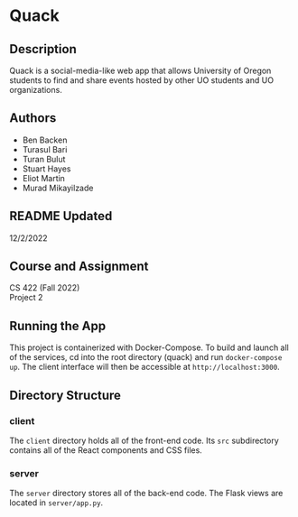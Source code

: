 # Quack

## Description
Quack is a social-media-like web app that allows University of Oregon students to find and share events hosted by other UO students and UO organizations.

## Authors
- Ben Backen  
- Turasul Bari  
- Turan Bulut  
- Stuart Hayes  
- Eliot Martin  
- Murad Mikayilzade

## README Updated
12/2/2022

## Course and Assignment
CS 422 (Fall 2022)  
Project 2

## Running the App
This project is containerized with Docker-Compose. To build and launch all of the services, cd into the root directory (quack) and run `docker-compose up`. The client interface will then be accessible at `http://localhost:3000`.

## Directory Structure

### client
The `client` directory holds all of the front-end code. Its `src` subdirectory contains all of the React components and CSS files.

### server

The `server` directory stores all of the back-end code. The Flask views are located in `server/app.py`.
